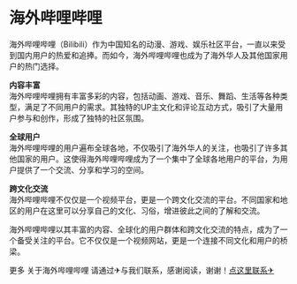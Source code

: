 # 海外哔哩哔哩

海外哔哩哔哩（Bilibili）作为中国知名的动漫、游戏、娱乐社区平台，一直以来受到国内用户的热爱和追捧。而如今，海外哔哩哔哩也成为了海外华人及其他国家用户的热门选择。

**内容丰富**  
海外哔哩哔哩拥有丰富多彩的内容，包括动画、游戏、音乐、舞蹈、生活等各种类型，满足了不同用户的需求。其独特的UP主文化和评论互动方式，吸引了大量用户参与和创作，形成了独特的社区氛围。

**全球用户**  
海外哔哩哔哩的用户遍布全球各地，不仅吸引了海外华人的关注，也吸引了许多其他国家的用户。这使得海外哔哩哔哩成为了一个集中了全球各地用户的平台，为用户提供了一个交流、分享和学习的空间。

**跨文化交流**  
海外哔哩哔哩不仅仅是一个视频平台，更是一个跨文化交流的平台。不同国家和地区的用户在这里可以分享自己的文化、习俗，增进彼此之间的了解和交流。

海外哔哩哔哩以其丰富的内容、全球化的用户群体和跨文化交流的特点，成为了一个备受关注的平台。它不仅仅是一个视频网站，更是一个连接不同文化和用户的桥梁。

更多 关于海外哔哩哔哩 请通过✈与我们联系，感谢阅读，谢谢！[点这里联系✈](https://lm.k02.cc)